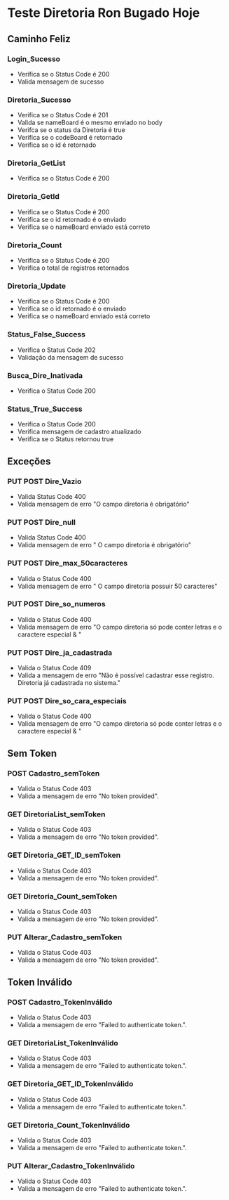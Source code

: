 # Teste Diretoria Ron Bugado Hoje

## Caminho Feliz

### Login_Sucesso 
- Verifica se o Status Code é 200
- Valida mensagem de sucesso

### Diretoria_Sucesso
- Verifica se o Status Code é 201
- Valida se nameBoard é o mesmo enviado no body
- Verifca se o status da Diretoria é true
- Verifica se o codeBoard é retornado 
- Verifica se o id é retornado

### Diretoria_GetList
- Verifica se o Status Code é 200

### Diretoria_GetId
- Verifica se o Status Code é 200
- Verifica se o id retornado é o enviado
- Verifica se o nameBoard enviado está correto

### Diretoria_Count
- Verifica se o Status Code é 200
- Verifica o total de registros retornados

### Diretoria_Update
- Verifica se o Status Code é 200
- Verifica se o id retornado é o enviado
- Verifica se o nameBoard enviado está correto

### Status_False_Success
- Verifica o Status Code 202
- Validação da mensagem de sucesso

### Busca_Dire_Inativada
- Verifica o Status Code 200

### Status_True_Success
- Verifica o Status Code 200
- Verifica mensagem de cadastro atualizado
- Verifica se o Status retornou true

## Exceções

###  PUT POST Dire_Vazio
- Valida Status Code 400
- Valida mensagem de erro "O campo diretoria é obrigatório"

### PUT POST Dire_null
- Valida Status Code 400
- Valida mensagem de erro " O campo diretoria é obrigatório"

### PUT POST Dire_max_50caracteres
- Valida o Status Code 400
- Valida mensagem de erro " O campo diretoria possuir 50 caracteres"

### PUT POST Dire_so_numeros
- Valida o Status Code 400
- Valida mensagem de erro "O campo diretoria só pode conter letras e o caractere especial & "

### PUT POST Dire_ja_cadastrada
- Valida o Status Code 409
- Valida a mensagem de erro "Não é possível cadastrar esse registro. Diretoria já cadastrada no sistema."

### PUT POST Dire_so_cara_especiais
- Valida o Status Code 400
- Valida mensagem de erro "O campo diretoria só pode conter letras e o caractere especial & "

## Sem Token

### POST Cadastro_semToken
- Valida o Status Code 403
- Valida a mensagem de erro "No token provided".

### GET DiretoriaList_semToken
- Valida o Status Code 403
- Valida a mensagem de erro "No token provided".

### GET Diretoria_GET_ID_semToken
- Valida o Status Code 403
- Valida a mensagem de erro "No token provided".

### GET Diretoria_Count_semToken
- Valida o Status Code 403
- Valida a mensagem de erro "No token provided".

### PUT Alterar_Cadastro_semToken
- Valida o Status Code 403
- Valida a mensagem de erro "No token provided".

##  Token Inválido

### POST Cadastro_TokenInválido
- Valida o Status Code 403
- Valida a mensagem de erro "Failed to authenticate token.".

### GET DiretoriaList_TokenInválido
- Valida o Status Code 403
- Valida a mensagem de erro "Failed to authenticate token.".

### GET Diretoria_GET_ID_TokenInválido
- Valida o Status Code 403
- Valida a mensagem de erro "Failed to authenticate token.".

### GET Diretoria_Count_TokenInválido
- Valida o Status Code 403
- Valida a mensagem de erro "Failed to authenticate token.".

### PUT Alterar_Cadastro_TokenInválido
- Valida o Status Code 403
- Valida a mensagem de erro "Failed to authenticate token.".













